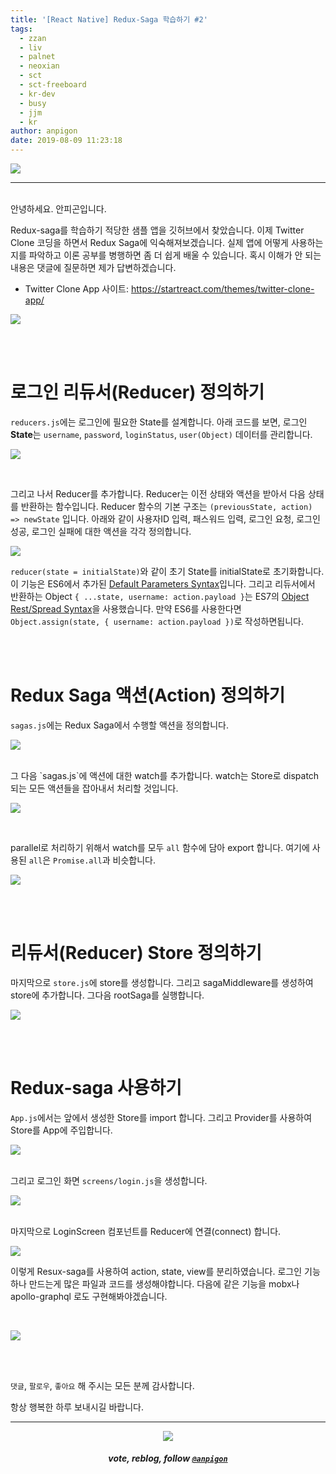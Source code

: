 ```yaml
---
title: '[React Native] Redux-Saga 학습하기 #2'
tags:
  - zzan
  - liv
  - palnet
  - neoxian
  - sct
  - sct-freeboard
  - kr-dev
  - busy
  - jjm
  - kr
author: anpigon
date: 2019-08-09 11:23:18
---
```



![](https://files.steempeak.com/file/steempeak/anpigon/TzysIBST-E1848CE185A6E18486E185A9E186A820E1848BE185A5E186B9E18482E185B3E186AB20E18483E185B5E1848CE185A1E1848BE185B5E186AB203.png)

***
<br>안녕하세요. 안피곤입니다.



Redux-saga를 학습하기 적당한 샘플 앱을 깃허브에서 찾았습니다. 이제 Twitter Clone 코딩을 하면서 Redux Saga에 익숙해져보겠습니다. 실제 앱에 어떻게 사용하는지를 파악하고 이론 공부를 병행하면 좀 더 쉽게 배울 수 있습니다. 혹시 이해가 안 되는 내용은 댓글에 질문하면 제가 답변하겠습니다.

* Twitter Clone App 사이트: https://startreact.com/themes/twitter-clone-app/

![](https://files.steempeak.com/file/steempeak/anpigon/sq8N9hdR-E18489E185B3E1848FE185B3E18485E185B5E186ABE18489E185A3E186BA202019-08-0720E1848BE185A9E1848CE185A5E186AB2012.06.45.png)

<br>
<br>

# 로그인 리듀서(Reducer) 정의하기

 `reducers.js`에는 로그인에 필요한 State를 설계합니다. 아래 코드를 보면, 로그인 **State**는 `username`, `password`, `loginStatus`, `user(Object)` 데이터를 관리합니다.

![](https://steemitimages.com/700x0/https://files.steempeak.com/file/steempeak/anpigon/B1lRVfqK-carbon201.png)

<br>

그리고 나서 Reducer를 추가합니다. Reducer는 이전 상태와 액션을 받아서 다음 상태를 반환하는 함수입니다. Reducer 함수의 기본 구조는 `(previousState, action) => newState` 입니다. 아래와 같이 사용자ID 입력, 패스워드 입력, 로그인 요청, 로그인 성공, 로그인 실패에 대한 액션을 각각 정의합니다.

![](https://steemitimages.com/700x0/https://files.steempeak.com/file/steempeak/anpigon/JSee6Nwr-carbon202.png)

`reducer(state = initialState)`와 같이 초기 State를 initialState로 초기화합니다. 이 기능은 ES6에서 추가된 [Default Parameters Syntax](https://developer.mozilla.org/en-US/docs/Web/JavaScript/Reference/Functions/default_parameters)입니다. 그리고 리듀서에서 반환하는 Object `{ ...state, username: action.payload }`는 ES7의 [Object Rest/Spread Syntax](https://github.com/tc39/proposal-object-rest-spread)을 사용했습니다. 만약 ES6를 사용한다면 `Object.assign(state, { username: action.payload })`로 작성하면됩니다.

<br>
<br>

# Redux Saga 액션(Action) 정의하기

`sagas.js`에는 Redux Saga에서 수행할 액션을 정의합니다.

![](https://steemitimages.com/700x0/https://files.steempeak.com/file/steempeak/anpigon/oXBrpHvP-carbon203.png)

<br>
그 다음 `sagas.js`에 액션에 대한 watch를 추가합니다. watch는 Store로 dispatch되는 모든 액션들을 잡아내서 처리할 것입니다.

![](https://steemitimages.com/700x0/https://files.steempeak.com/file/steempeak/anpigon/FZ8KKoVc-carbon201.png)

<br>

parallel로 처리하기 위해서 watch를 모두 `all` 함수에 담아 export 합니다. 여기에 사용된 `all`은 `Promise.all`과 비슷합니다.

![](https://steemitimages.com/700x0/https://files.steempeak.com/file/steempeak/anpigon/ZNzVaezJ-carbon202.png)

<br>
<br>

# 리듀서(Reducer) Store 정의하기

마지막으로 `store.js`에 store를 생성합니다. 그리고 sagaMiddleware를 생성하여 store에 추가합니다. 그다음 rootSaga를 실행합니다.

![](https://files.steempeak.com/file/steempeak/anpigon/N6G059eu-carbon203.png)

<br>
<br>

# Redux-saga 사용하기

`App.js`에서는 앞에서 생성한 Store를 import 합니다. 그리고 Provider를 사용하여 Store를 App에 주입합니다.

![](https://files.steempeak.com/file/steempeak/anpigon/QnF6ZnQV-carbon204.png)

<br>그리고 로그인 화면 `screens/login.js`을 생성합니다.

![](https://files.steempeak.com/file/steempeak/anpigon/gnmbMtlx-carbon205.png)

<br>마지막으로 LoginScreen 컴포넌트를 Reducer에 연결(connect) 합니다.

![](https://files.steempeak.com/file/steempeak/anpigon/SADdpgjx-carbon206.png)

이렇게 Resux-saga를 사용하여 action, state, view를 분리하였습니다. 로그인 기능 하나 만드는게 많은 파일과 코드를 생성해야합니다. 다음에 같은 기능을 mobx나 apollo-graphql 로도 구현해봐야겠습니다.

<br>

![](https://files.steempeak.com/file/steempeak/anpigon/WGb422nM-2019-08-082000-54-27.2019-08-082000_56_28.gif)


<br>
<br>

 `댓글`, `팔로우`, `좋아요` 해 주시는 모든 분께 감사합니다.

항상 행복한 하루 보내시길 바랍니다.

***

<center><img src='https://steemitimages.com/400x0/https://cdn.steemitimages.com/DQmQmWhMN6zNrLmKJRKhvSScEgWZmpb8zCeE2Gray1krbv6/BC054B6E-6F73-46D0-88E4-C88EB8167037.jpeg'><h5>vote, reblog, follow <code><a href='/@anpigon'>@anpigon</a></code></h5></center>

<br>